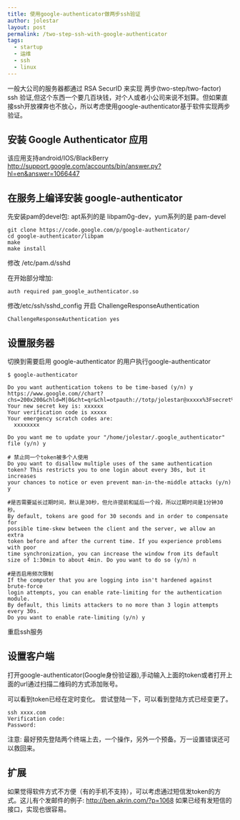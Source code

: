 ```yaml
---
title: 使用google-authenticator做两步ssh验证
author: jolestar
layout: post
permalink: /two-step-ssh-with-google-authenticator
tags:
  - startup
  - 运维
  - ssh
  - linux
---
```


一般大公司的服务器都通过 RSA SecurID 来实现 两步(two-step/two-factor) ssh 验证,但这个东西一个要几百块钱，对个人或者小公司来说不划算。但如果直接ssh开放裸奔也不放心，所以考虑使用google-authenticator基于软件实现两步验证。

<!--more-->

## 安装 Google Authenticator 应用

该应用支持android/IOS/BlackBerry 
<http://support.google.com/accounts/bin/answer.py?hl=en&answer=1066447>


## 在服务上编译安装 google-authenticator

先安装pam的devel包: apt系列的是 libpam0g-dev，yum系列的是 pam-devel

	git clone https://code.google.com/p/google-authenticator/
	cd google-authenticator/libpam
	make
	make install
	
修改 /etc/pam.d/sshd

在开始部分增加:

	auth required pam_google_authenticator.so

修改/etc/ssh/sshd_config 开启 ChallengeResponseAuthentication

	ChallengeResponseAuthentication yes
	
## 设置服务器 

切换到需要启用 google-authenticator 的用户执行google-authenticator

	$ google-authenticator 

	Do you want authentication tokens to be time-based (y/n) y
	https://www.google.com//chart?chs=200x200&chld=M|0&cht=qr&chl=otpauth://totp/jolestar@xxxxx%3Fsecret%xxxxxxxx
	Your new secret key is: xxxxxx
	Your verification code is xxxxx
	Your emergency scratch codes are:
	  xxxxxxxx

	Do you want me to update your "/home/jolestar/.google_authenticator" file (y/n) y

	# 禁止同一个token被多个人使用
	Do you want to disallow multiple uses of the same authentication
	token? This restricts you to one login about every 30s, but it increases
	your chances to notice or even prevent man-in-the-middle attacks (y/n) y

	#是否需要延长过期时间，默认是30秒，但允许提前和延后一个段，所以过期时间是1分钟30秒。
	By default, tokens are good for 30 seconds and in order to compensate for
	possible time-skew between the client and the server, we allow an extra
	token before and after the current time. If you experience problems with poor
	time synchronization, you can increase the window from its default
	size of 1:30min to about 4min. Do you want to do so (y/n) n

	#是否启用频次限制
	If the computer that you are logging into isn't hardened against brute-force
	login attempts, you can enable rate-limiting for the authentication module.
	By default, this limits attackers to no more than 3 login attempts every 30s.
	Do you want to enable rate-limiting (y/n) y

重启ssh服务

## 设置客户端

打开google-authenticator(Google身份验证器),手动输入上面的token或者打开上面的url通过扫描二维码的方式添加账号。

可以看到token已经在定时变化。
尝试登陆一下，可以看到登陆方式已经变更了。

	ssh xxxx.com 
	Verification code: 
	Password: 

注意: 最好预先登陆两个终端上去，一个操作，另外一个预备。万一设置错误还可以救回来。


## 扩展

如果觉得软件方式不方便（有的手机不支持），可以考虑通过短信发token的方式。这儿有个发邮件的例子: <http://ben.akrin.com/?p=1068> 如果已经有发短信的接口，实现也很容易。
